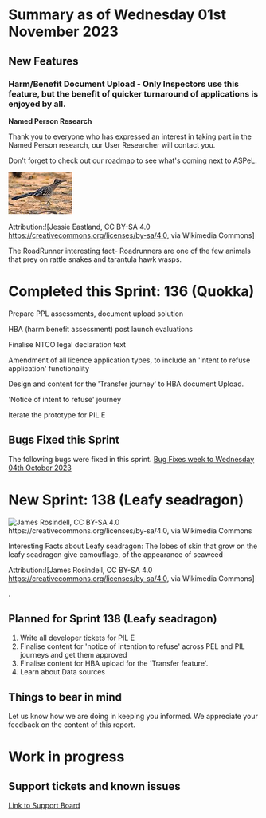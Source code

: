 # Summary as of Wednesday 01st November 2023

## New Features 
### **Harm/Benefit Document Upload**  - Only Inspectors use this feature, but the benefit of quicker turnaround of applications is enjoyed by all.

**Named Person Research**

Thank you to everyone who has expressed an interest in taking part in the Named Person research, our User Researcher will contact you. 

Don't forget to check out our [roadmap](https://roadmap.prodpad.com/937455be-8d08-11ed-aa53-2a7db0eb1d9c) to see what's coming next to ASPeL.





![Jessie Eastland, CC BY-SA 4.0 <https://creativecommons.org/licenses/by-sa/4.0>, via Wikimedia Commons](graphs/RoadRunner.jpg)










Attribution:![Jessie Eastland, CC BY-SA 4.0 <https://creativecommons.org/licenses/by-sa/4.0>, via Wikimedia Commons]

The RoadRunner interesting fact- Roadrunners are one of the few animals that prey on rattle snakes and tarantula hawk wasps. 





# Completed this Sprint: 136 (Quokka)

Prepare PPL assessments, document upload solution

HBA (harm benefit assessment) post launch evaluations

Finalise NTCO legal declaration text

Amendment of all licence application types, to include an 'intent to refuse application' functionality

Design and content for the 'Transfer journey' to HBA document Upload.

'Notice of intent to refuse' journey 

Iterate the prototype for PIL E



## Bugs Fixed this Sprint
The following bugs were fixed in this sprint.
[Bug Fixes week to Wednesday 04th October 2023](graphs/Bugs041023.jpg)


 
# New Sprint: 138 (Leafy seadragon)


![James Rosindell, CC BY-SA 4.0 <https://creativecommons.org/licenses/by-sa/4.0>, via Wikimedia Commons](graphs/.jpg)



Interesting Facts about Leafy seadragon: The lobes of skin that grow on the leafy seadragon give camouflage, of the appearance of seaweed

Attribution:![James Rosindell, CC BY-SA 4.0 <https://creativecommons.org/licenses/by-sa/4.0>, via Wikimedia Commons]

.


## Planned for Sprint 138 (Leafy seadragon)
1) Write all developer tickets for PIL E  
2) Finalise content for 'notice of intention to refuse' across PEL and PIL journeys and get them approved
3) Finalise content for HBA upload for the 'Transfer feature'.
4) Learn about Data sources

## Things to bear in mind
Let us know how we are doing in keeping you informed. We appreciate your feedback on the content of this report.

# Work in progress

## Support tickets and known issues
[Link to Support Board](https://collaboration.homeoffice.gov.uk/jira/secure/RapidBoard.jspa?rapidView=1717)








